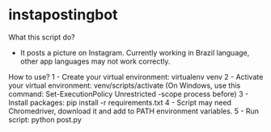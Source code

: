 # instapostingbot

What this script do?
- It posts a picture on Instagram. Currently working in Brazil language, other app languages may not work correctly.

How to use?
1 - Create your virtual environment: virtualenv venv
2 - Activate your virtual environment: venv/scripts/activate (On Windows, use this command: Set-ExecutionPolicy Unrestricted -scope process before)
3 - Install packages: pip install -r requirements.txt
4 - Script may need Chromedriver, download it and add to PATH environment variables.
5 - Run script: python post.py